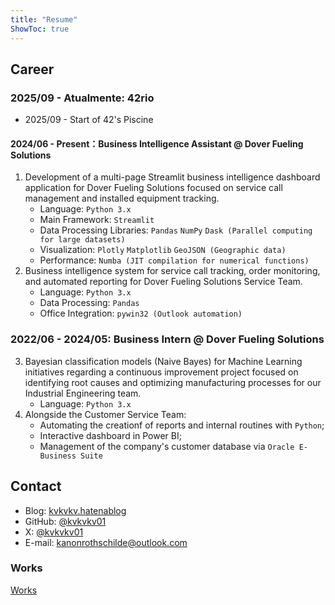 ```yaml
---
title: "Resume"
ShowToc: true
---
```


## Career

### 2025/09 - Atualmente: 42rio

- 2025/09 - Start of 42's Piscine

#### 2024/06 - Present：Business Intelligence Assistant @ Dover Fueling Solutions

1. Development of a multi-page Streamlit business intelligence dashboard application for Dover Fueling Solutions focused on service call management and installed equipment tracking. 
   - Language: `Python 3.x`
   - Main Framework: `Streamlit`
   - Data Processing Libraries: `Pandas` `NumPy` `Dask (Parallel computing for large datasets)`
   - Visualization: `Plotly` `Matplotlib` `GeoJSON (Geographic data)`
   - Performance: `Numba (JIT compilation for numerical functions)`
2. Business intelligence system for service call tracking, order monitoring, and automated reporting for Dover Fueling Solutions Service Team.
   - Language: `Python 3.x`
   - Data Processing: `Pandas`
   - Office Integration: `pywin32 (Outlook automation)`

### 2022/06 - 2024/05: Business Intern @ Dover Fueling Solutions

3. Bayesian classification models (Naive Bayes) for Machine Learning initiatives regarding a continuous improvement project focused on identifying root causes and optimizing manufacturing processes for our Industrial Engineering team.
   - Language: `Python 3.x`
4. Alongside the Customer Service Team:
   - Automating the creationf of reports and internal routines with `Python`;
   - Interactive dashboard in Power BI;
   - Management of the company's customer database via `Oracle E-Business Suite`

## Contact

- Blog: [kvkvkv.hatenablog](https://kvkvkv.hatenablog.com/)
- GitHub: [@kvkvkv01](https://github.com/kvkvkv01)
- X: [@kvkvkv01](https://x.com/kvkvkv01)
- E-mail: [kanonrothschilde@outlook.com](mailto:kanonrothschilde@outlook.com)
  
### Works

[Works](../works/)
